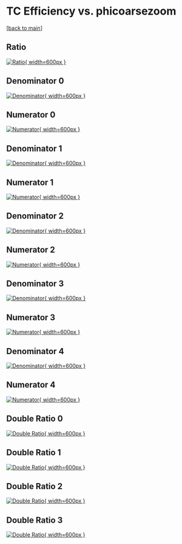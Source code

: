 # TC Efficiency vs. phicoarsezoom

[[back to main](./)]



## Ratio

[![Ratio](../mtv/var/TC_loweta_0_-1_eff_phicoarsezoom.png){ width=600px }](../mtv/var/TC_loweta_0_-1_eff_phicoarsezoom.pdf)

## Denominator 0

[![Denominator](../mtv/den/TC_loweta_0_-1_eff_phicoarsezoom_den0.png){ width=600px }](../mtv/den/TC_loweta_0_-1_eff_phicoarsezoom_den0.pdf)

## Numerator 0

[![Numerator](../mtv/num/TC_loweta_0_-1_eff_phicoarsezoom_num0.png){ width=600px }](../mtv/num/TC_loweta_0_-1_eff_phicoarsezoom_num0.pdf)

## Denominator 1

[![Denominator](../mtv/den/TC_loweta_0_-1_eff_phicoarsezoom_den1.png){ width=600px }](../mtv/den/TC_loweta_0_-1_eff_phicoarsezoom_den1.pdf)

## Numerator 1

[![Numerator](../mtv/num/TC_loweta_0_-1_eff_phicoarsezoom_num1.png){ width=600px }](../mtv/num/TC_loweta_0_-1_eff_phicoarsezoom_num1.pdf)

## Denominator 2

[![Denominator](../mtv/den/TC_loweta_0_-1_eff_phicoarsezoom_den2.png){ width=600px }](../mtv/den/TC_loweta_0_-1_eff_phicoarsezoom_den2.pdf)

## Numerator 2

[![Numerator](../mtv/num/TC_loweta_0_-1_eff_phicoarsezoom_num2.png){ width=600px }](../mtv/num/TC_loweta_0_-1_eff_phicoarsezoom_num2.pdf)

## Denominator 3

[![Denominator](../mtv/den/TC_loweta_0_-1_eff_phicoarsezoom_den3.png){ width=600px }](../mtv/den/TC_loweta_0_-1_eff_phicoarsezoom_den3.pdf)

## Numerator 3

[![Numerator](../mtv/num/TC_loweta_0_-1_eff_phicoarsezoom_num3.png){ width=600px }](../mtv/num/TC_loweta_0_-1_eff_phicoarsezoom_num3.pdf)

## Denominator 4

[![Denominator](../mtv/den/TC_loweta_0_-1_eff_phicoarsezoom_den4.png){ width=600px }](../mtv/den/TC_loweta_0_-1_eff_phicoarsezoom_den4.pdf)

## Numerator 4

[![Numerator](../mtv/num/TC_loweta_0_-1_eff_phicoarsezoom_num4.png){ width=600px }](../mtv/num/TC_loweta_0_-1_eff_phicoarsezoom_num4.pdf)

## Double Ratio 0

[![Double Ratio](../mtv/ratio/TC_loweta_0_-1_eff_phicoarsezoom_ratio0.png){ width=600px }](../mtv/ratio/TC_loweta_0_-1_eff_phicoarsezoom_ratio0.pdf)

## Double Ratio 1

[![Double Ratio](../mtv/ratio/TC_loweta_0_-1_eff_phicoarsezoom_ratio1.png){ width=600px }](../mtv/ratio/TC_loweta_0_-1_eff_phicoarsezoom_ratio1.pdf)

## Double Ratio 2

[![Double Ratio](../mtv/ratio/TC_loweta_0_-1_eff_phicoarsezoom_ratio2.png){ width=600px }](../mtv/ratio/TC_loweta_0_-1_eff_phicoarsezoom_ratio2.pdf)

## Double Ratio 3

[![Double Ratio](../mtv/ratio/TC_loweta_0_-1_eff_phicoarsezoom_ratio3.png){ width=600px }](../mtv/ratio/TC_loweta_0_-1_eff_phicoarsezoom_ratio3.pdf)

